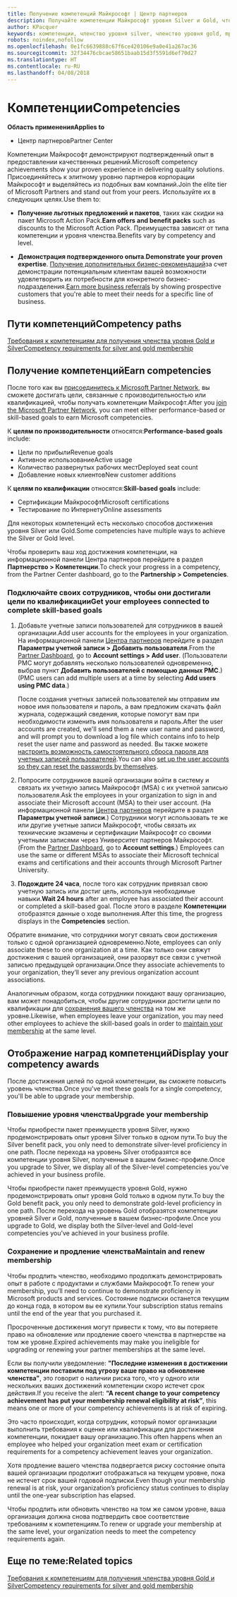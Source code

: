 ```yaml
---
title: Получение компетенций Майкрософт | Центр партнеров
description: Получайте компетенции Майкрософт уровня Silver и Gold, чтобы продемонстрировать свой подтвержденный опыт в предоставлении качественных решений в специализированной зоне бизнеса
author: KPacquer
keywords: компетенции, членство уровня silver, членство уровня gold, mpn, MAPS, опыт, преимущества, показатели производительности, целевые навыки
robots: noindex,nofollow
ms.openlocfilehash: 0e1fc6639888c67f6ce420106e9a0e41a267ac36
ms.sourcegitcommit: 32f34476cbcae58651baab15d3f5591d6ef70d27
ms.translationtype: HT
ms.contentlocale: ru-RU
ms.lasthandoff: 04/08/2018
---
```

<!--
•   FWLink https://go.microsoft.com/fwlink/?linkid=851080 : top of page
•   FWLink https://go.microsoft.com/fwlink/?linkid=851281: top of page (duplicate)
•   FWLink https://go.microsoft.com/fwlink/?linkid=851079: Competencies (#attainment_paths)
•   FWLink https://go.microsoft.com/fwlink/?linkid=851081: Maintain and renew membership (#maintain_membership)
•   FWLink https://go.microsoft.com/fwlink/?linkid=851082: Get your employees connected to complete skill-based goals (#associating_achievements)
•   FWLink https://go.microsoft.com/fwlink/?linkid=851083 : Achievement overrides (#achievement_override)
•   FWLink: https://go.microsoft.com/fwlink/?linkid=851236: UI link, goes to the place where you import new users. Temporarily points to the Partner Center homepage.
•   FWLink: https://go.microsoft.com/fwlink/?linkid=851607 :Will go to the docs page for Silver/Gold competency achievements. Currently goes to https://partnercenter.microsoft.com/partner/cloud-solution-provider 

 -->

# <a name="competencies"></a><span data-ttu-id="15d0d-104">Компетенции</span><span class="sxs-lookup"><span data-stu-id="15d0d-104">Competencies</span></span>

**<span data-ttu-id="15d0d-105">Область применения</span><span class="sxs-lookup"><span data-stu-id="15d0d-105">Applies to</span></span>**
-  <span data-ttu-id="15d0d-106">Центр партнеров</span><span class="sxs-lookup"><span data-stu-id="15d0d-106">Partner Center</span></span>

<span data-ttu-id="15d0d-107">Компетенции Майкрософт демонстрируют подтвержденный опыт в предоставлении качественных решений.</span><span class="sxs-lookup"><span data-stu-id="15d0d-107">Microsoft competency achievements show your proven experience in delivering quality solutions.</span></span> <span data-ttu-id="15d0d-108">Присоединяйтесь к элитному уровню партнеров корпорации Майкрософт и выделяйтесь из подобных вам компаний.</span><span class="sxs-lookup"><span data-stu-id="15d0d-108">Join the elite tier of Microsoft Partners and stand out from your peers.</span></span> <span data-ttu-id="15d0d-109">Используйте их в следующих целях.</span><span class="sxs-lookup"><span data-stu-id="15d0d-109">Use them to:</span></span> 

*  <span data-ttu-id="15d0d-110">**Получение льготных предложений и пакетов**, таких как скидки на пакет Microsoft Action Pack.</span><span class="sxs-lookup"><span data-stu-id="15d0d-110">**Earn offers and benefit packs** such as discounts to the Microsoft Action Pack.</span></span> <span data-ttu-id="15d0d-111">Преимущества зависят от типа компетенции и уровня членства.</span><span class="sxs-lookup"><span data-stu-id="15d0d-111">Benefits vary by competency and level.</span></span> 

*  <span data-ttu-id="15d0d-112">**Демонстрация подтвержденного опыта**.</span><span class="sxs-lookup"><span data-stu-id="15d0d-112">**Demonstrate your proven expertise**.</span></span> <span data-ttu-id="15d0d-113">[Получение дополнительных бизнес-рекомендаций](referrals.md)за счет демонстрации потенциальным клиентам вашей возможности удовлетворить их потребности для конкретного бизнес-подразделения.</span><span class="sxs-lookup"><span data-stu-id="15d0d-113">[Earn more business referrals](referrals.md) by showing prospective customers that you're able to meet their needs for a specific line of business.</span></span>

## <a href="" id="attainment_paths"></a> <span data-ttu-id="15d0d-114">Пути компетенций</span><span class="sxs-lookup"><span data-stu-id="15d0d-114">Competency paths</span></span>

[<span data-ttu-id="15d0d-115">Требования к компетенциям для получения членства уровня Gold и Silver</span><span class="sxs-lookup"><span data-stu-id="15d0d-115">Competency requirements for silver and gold membership</span></span>](learn-about-competencies.md)

## <a name="earn-competencies"></a><span data-ttu-id="15d0d-116">Получение компетенций</span><span class="sxs-lookup"><span data-stu-id="15d0d-116">Earn competencies</span></span>

<span data-ttu-id="15d0d-117">После того как вы [присоединитесь к Microsoft Partner Network](mpn-overview.md), вы сможете достигать цели, связанные с производительностью или квалификацией, чтобы получать компетенции Майкрософт.</span><span class="sxs-lookup"><span data-stu-id="15d0d-117">After you [join the Microsoft Partner Network](mpn-overview.md), you can meet either performance-based or skill-based goals to earn Microsoft competencies.</span></span> 

<span data-ttu-id="15d0d-118">К **целям по производительности** относятся:</span><span class="sxs-lookup"><span data-stu-id="15d0d-118">**Performance-based goals** include:</span></span> 
* <span data-ttu-id="15d0d-119">Цели по прибыли</span><span class="sxs-lookup"><span data-stu-id="15d0d-119">Revenue goals</span></span>
* <span data-ttu-id="15d0d-120">Активное использование</span><span class="sxs-lookup"><span data-stu-id="15d0d-120">Active usage</span></span>
* <span data-ttu-id="15d0d-121">Количество развернутых рабочих мест</span><span class="sxs-lookup"><span data-stu-id="15d0d-121">Deployed seat count</span></span>
* <span data-ttu-id="15d0d-122">Добавление новых клиентов</span><span class="sxs-lookup"><span data-stu-id="15d0d-122">New customer additions</span></span>

<span data-ttu-id="15d0d-123">К **целям по квалификации** относятся:</span><span class="sxs-lookup"><span data-stu-id="15d0d-123">**Skill-based goals** include:</span></span> 
* <span data-ttu-id="15d0d-124">Сертификации Майкрософт</span><span class="sxs-lookup"><span data-stu-id="15d0d-124">Microsoft certifications</span></span>
* <span data-ttu-id="15d0d-125">Тестирование по Интернету</span><span class="sxs-lookup"><span data-stu-id="15d0d-125">Online assessments</span></span> 

<span data-ttu-id="15d0d-126">Для некоторых компетенций есть несколько способов достижения уровня Silver или Gold.</span><span class="sxs-lookup"><span data-stu-id="15d0d-126">Some competencies have multiple ways to achieve the Silver or Gold level.</span></span>

<span data-ttu-id="15d0d-127">Чтобы проверить ваш ход достижения компетенции, на информационной панели Центра партнеров перейдите в раздел **Партнерство > Компетенции**.</span><span class="sxs-lookup"><span data-stu-id="15d0d-127">To check your progress in a competency, from the Partner Center dashboard, go to the **Partnership > Competencies**.</span></span> 

### <a href="" id="associating_achievements"></a><span data-ttu-id="15d0d-128">Подключайте своих сотрудников, чтобы они достигали цели по квалификации</span><span class="sxs-lookup"><span data-stu-id="15d0d-128">Get your employees connected to complete skill-based goals</span></span>

1.  <span data-ttu-id="15d0d-129">Добавьте учетные записи пользователей для сотрудников в вашей организации.</span><span class="sxs-lookup"><span data-stu-id="15d0d-129">Add user accounts for the employees in your organization.</span></span> <span data-ttu-id="15d0d-130">На информационной панели [Центра партнеров](http://partnercenter.microsoft.com) перейдите в раздел **Параметры учетной записи > Добавить пользователя**.</span><span class="sxs-lookup"><span data-stu-id="15d0d-130">From the [Partner Dashboard](http://partnercenter.microsoft.com), go to **Account settings > Add user**.</span></span> <span data-ttu-id="15d0d-131">(Пользователи PMC могут добавлять несколько пользователей одновременно, выбрав пункт **Добавить пользователей с помощью данных PMC**.)</span><span class="sxs-lookup"><span data-stu-id="15d0d-131">(PMC users can add multiple users at a time by selecting **Add users using PMC data**.)</span></span>

    <span data-ttu-id="15d0d-132">После создания учетных записей пользователей мы отправим им новое имя пользователя и пароль, а вам предложим скачать файл журнала, содержащий сведения, которые помогут вам при необходимости изменить имя пользователя и пароль.</span><span class="sxs-lookup"><span data-stu-id="15d0d-132">After the user accounts are created, we'll send them a new user name and password, and will prompt you to download a log file which contains info to help reset the user name and password as needed.</span></span> <span data-ttu-id="15d0d-133">Вы также можете [настроить возможность самостоятельного сброса пароля для учетных записей пользователей](https://docs.microsoft.com/en-us/azure/active-directory/active-directory-passwords-getting-started).</span><span class="sxs-lookup"><span data-stu-id="15d0d-133">You can also [set up the user accounts so they can reset the passwords by themselves](https://docs.microsoft.com/en-us/azure/active-directory/active-directory-passwords-getting-started).</span></span>

2. <span data-ttu-id="15d0d-134">Попросите сотрудников вашей организации войти в систему и связать их учетную запись Майкрософт (MSA) с их учетной записью пользователя.</span><span class="sxs-lookup"><span data-stu-id="15d0d-134">Ask the employees in your organization to sign in and associate their Microsoft account (MSA) to their user account.</span></span> <span data-ttu-id="15d0d-135">(На информационной панели [Центра партнеров](http://partnercenter.microsoft.com) перейдите в раздел **Параметры учетной записи**.) Сотрудники могут использовать те же или другие учетные записи Майкрософт, чтобы связать их технические экзамены и сертификации Майкрософт со своими учетными записями через Университет партнеров Майкрософт.</span><span class="sxs-lookup"><span data-stu-id="15d0d-135">(From the [Partner Dashboard](http://partnercenter.microsoft.com), go to **Account settings**.) Employees can use the same or different MSAs to associate their Microsoft technical exams and certifications and their accounts through Microsoft Partner University.</span></span>

3.  <span data-ttu-id="15d0d-136">**Подождите 24 часа**, после того как сотрудник привязал свою учетную запись или достиг цель, используя необходимые навыки.</span><span class="sxs-lookup"><span data-stu-id="15d0d-136">**Wait 24 hours** after an employee has associated their account or completed a skill-based goal.</span></span> <span data-ttu-id="15d0d-137">После этого в разделе **Компетенции** отобразятся данные о ходе выполнения.</span><span class="sxs-lookup"><span data-stu-id="15d0d-137">After this time, the progress displays in the **Competencies** section.</span></span>

<span data-ttu-id="15d0d-138">Обратите внимание, что сотрудники могут связать свои достижения только с одной организацией одновременно.</span><span class="sxs-lookup"><span data-stu-id="15d0d-138">Note, employees can only associate these to one organization at a time.</span></span> <span data-ttu-id="15d0d-139">Как только они свяжут достижения с вашей организацией, они разорвут все связи с учетной записью предыдущей организации.</span><span class="sxs-lookup"><span data-stu-id="15d0d-139">Once they associate achievements to your organization, they’ll sever any previous organization account associations.</span></span>

<span data-ttu-id="15d0d-140">Аналогичным образом, когда сотрудники покидают вашу организацию, вам может понадобиться, чтобы другие сотрудники достигли цели по квалификации для [сохранения вашего членства](#maintaining_membership) на том же уровне.</span><span class="sxs-lookup"><span data-stu-id="15d0d-140">Likewise, when employees leave your organization, you may need other employees to achieve the skill-based goals in order to [maintain your membership](#maintaining_membership) at the same level.</span></span>

## <a name="display-your-competency-awards"></a><span data-ttu-id="15d0d-141">Отображение наград компетенций</span><span class="sxs-lookup"><span data-stu-id="15d0d-141">Display your competency awards</span></span>

<span data-ttu-id="15d0d-142">После достижения целей по одной компетенции, вы сможете повысить уровень членства.</span><span class="sxs-lookup"><span data-stu-id="15d0d-142">Once you've met these goals for a single competency, you'll be able to upgrade your membership.</span></span>

### <a name="upgrade-your-membership"></a><span data-ttu-id="15d0d-143">Повышение уровня членства</span><span class="sxs-lookup"><span data-stu-id="15d0d-143">Upgrade your membership</span></span>

<span data-ttu-id="15d0d-144">Чтобы приобрести пакет преимуществ уровня Silver, нужно продемонстрировать опыт уровня Silver только в одном пути.</span><span class="sxs-lookup"><span data-stu-id="15d0d-144">To buy the Silver benefit pack, you only need to demonstrate silver-level proficiency in one path.</span></span> <span data-ttu-id="15d0d-145">После перехода на уровень Silver отобразятся все компетенции уровня Silver, полученные в вашем бизнес-профиле.</span><span class="sxs-lookup"><span data-stu-id="15d0d-145">Once you upgrade to Silver, we display all of the Silver-level competencies you’ve achieved in your business profile.</span></span> 

<span data-ttu-id="15d0d-146">Чтобы приобрести пакет преимуществ уровня Gold, нужно продемонстрировать опыт уровня Gold только в одном пути.</span><span class="sxs-lookup"><span data-stu-id="15d0d-146">To buy the Gold benefit pack, you only need to demonstrate gold-level proficiency in one path.</span></span> <span data-ttu-id="15d0d-147">После перехода на уровень Gold отобразятся компетенции уровней Silver и Gold, полученные в вашем бизнес-профиле.</span><span class="sxs-lookup"><span data-stu-id="15d0d-147">Once you upgrade to Gold, we display both the Silver-level and Gold-level competencies you’ve achieved in your business profile.</span></span> 

### <a href="" id="maintain_membership"></a> <span data-ttu-id="15d0d-148">Сохранение и продление членства</span><span class="sxs-lookup"><span data-stu-id="15d0d-148">Maintain and renew membership</span></span>

<span data-ttu-id="15d0d-149">Чтобы продлить членство, необходимо продолжать демонстрировать опыт в работе с продуктами и службами Майкрософт.</span><span class="sxs-lookup"><span data-stu-id="15d0d-149">To renew your membership, you’ll need to continue to demonstrate proficiency in Microsoft products and services.</span></span> <span data-ttu-id="15d0d-150">Состояние подписки останется текущим до конца года, в котором вы ее купили.</span><span class="sxs-lookup"><span data-stu-id="15d0d-150">Your subscription status remains until the end of the year that you purchased it.</span></span>

<span data-ttu-id="15d0d-151">Просроченные достижения могут привести к тому, что вы потеряете право на обновление или продление своего членства в партнерстве на том же уровне.</span><span class="sxs-lookup"><span data-stu-id="15d0d-151">Expired achievements may make you ineligible for upgrading or renewing your partner memberships at the same level.</span></span> 

<span data-ttu-id="15d0d-152">Если вы получили уведомление: **"Последние изменения в достижении компетенции поставили под угрозу ваше право на обновление членства"**, это говорит о наличии риска того, что у одного или нескольких ваших достижений компетенции скоро истечет срок действия.</span><span class="sxs-lookup"><span data-stu-id="15d0d-152">If you receive the alert: **“A recent change to your competency achievement has put your membership renewal eligibility at risk”**, this means one or more of your competency achievements is at risk of expiring.</span></span> 

<span data-ttu-id="15d0d-153">Это часто происходит, когда сотрудник, который помог организации выполнить требования к оценке или квалификации для достижения компетенции, покидает вашу организацию.</span><span class="sxs-lookup"><span data-stu-id="15d0d-153">This often happens when an employee who helped your organization meet exam or certification requirements for a competency achievement leaves your organization.</span></span> 

<span data-ttu-id="15d0d-154">Хотя продление вашего членства подвергается риску состояние опыта вашей организации продолжит отображаться на текущем уровне, пока не истечет срок вашей годовой подписки.</span><span class="sxs-lookup"><span data-stu-id="15d0d-154">Even though your membership renewal is at risk, your organization’s proficiency status continues to display until the one-year subscription has elapsed.</span></span>

<span data-ttu-id="15d0d-155">Чтобы продлить или обновить членство на том же самом уровне, ваша организация должна снова подтвердить свое соответствие требованиям к компетенциям.</span><span class="sxs-lookup"><span data-stu-id="15d0d-155">To renew or upgrade your membership at the same level, your organization needs to meet the competency requirements again.</span></span>

## <a name="related-topics"></a><span data-ttu-id="15d0d-156">Еще по теме:</span><span class="sxs-lookup"><span data-stu-id="15d0d-156">Related topics</span></span>

[<span data-ttu-id="15d0d-157">Требования к компетенциям для получения членства уровня Gold и Silver</span><span class="sxs-lookup"><span data-stu-id="15d0d-157">Competency requirements for silver and gold membership</span></span>](learn-about-competencies.md)